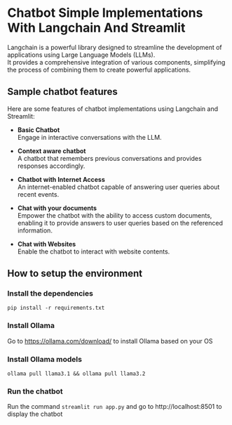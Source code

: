 # Chatbot Simple Implementations With Langchain And Streamlit

Langchain is a powerful library designed to streamline the development of applications using Large Language Models (LLMs). \
It provides a comprehensive integration of various components, simplifying the process of combining them to create powerful applications.

## Sample chatbot features
Here are some features of chatbot implementations using Langchain and Streamlit:
-  **Basic Chatbot** \
  Engage in interactive conversations with the LLM.

- **Context aware chatbot** \
  A chatbot that remembers previous conversations and provides responses accordingly.

-  **Chatbot with Internet Access** \
  An internet-enabled chatbot capable of answering user queries about recent events.

-  **Chat with your documents** \
  Empower the chatbot with the ability to access custom documents, enabling it to provide answers to user queries based on the referenced information.


-  **Chat with Websites** \
  Enable the chatbot to interact with website contents.

## How to setup the environment

### Install the dependencies
```pip install -r requirements.txt```

### Install Ollama
Go to https://ollama.com/download/ to install Ollama based on your OS

### Install Ollama models
```ollama pull llama3.1 && ollama pull llama3.2```

### Run the chatbot
Run the command ```streamlit run app.py``` and go to http://localhost:8501 to display the chatbot